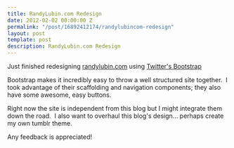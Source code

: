 ```yaml
---
title: RandyLubin.com Redesign
date: 2012-02-02 00:00:00 Z
permalink: "/post/16892412174/randylubincom-redesign"
layout: post
template: post
description: RandyLubin.com Redesign
---
```


<p>Just finished redesigning <a href="http://randylubin.com" title="randylubin.com">randylubin.com</a> using <a href="http://twitter.github.com/bootstrap/" title="http://twitter.github.com/bootstrap/">Twitter's Bootstrap</a></p>&#13;
<p>Bootstrap makes it incredibly easy to throw a well structured site together.  I took advantage of their scaffolding and navigation components; they also have some awesome, easy buttons.</p>&#13;
<p>Right now the site is independent from this blog but I might integrate them down the road.  I also want to overhaul this blog's design... perhaps create my own tumblr theme.</p>&#13;
<p>Any feedback is appreciated!</p> 